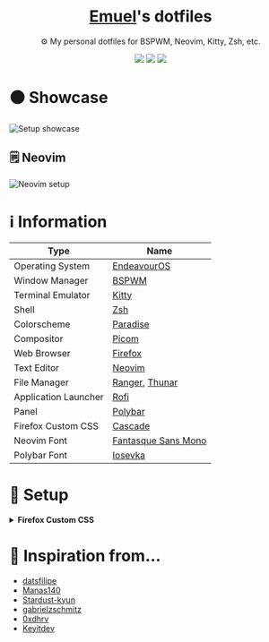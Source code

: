 <div align=center>
  <h1><a href="https://github.com/emuel-vassallo" />Emuel</a>'s dotfiles</h1>
  <p>⚙️ My personal dotfiles for BSPWM, Neovim, Kitty, Zsh, etc.</p>
  <p>
    <a href="https://github.com/emuel-vassallo/dotfiles/stargazers"><img src="https://img.shields.io/github/stars/emuel-vassallo/dotfiles?colorA=151515&colorB=8C977D&style=for-the-badge"></a>
    <a href="https://github.com/emuel-vassallo/dotfiles/issues"><img src="https://img.shields.io/github/issues/emuel-vassallo/dotfiles?colorA=151515&colorB=B66467&style=for-the-badge"></a>
    <a href="https://github.com/emuel-vassallo/dotfiles/network/members"><img src="https://img.shields.io/github/forks/emuel-vassallo/dotfiles?colorA=151515&colorB=8DA3B9&style=for-the-badge"></a>
  </p>
</div>

# ⚫ Showcase

![Setup showcase](https://raw.githubusercontent.com/emuel-vassallo/dotfiles/main/images/screenshots/neofetch-nvim-dashboard.png)

## 🗒️ Neovim

![Neovim setup](https://raw.githubusercontent.com/emuel-vassallo/dotfiles/main/.config/nvim/screenshots/overall-preview.png)

# ℹ️ Information

| Type                 | Name                                                                                                        |
| -------------------- | ----------------------------------------------------------------------------------------------------------- |
| Operating System     | [EndeavourOS](https://endeavouros.com/)                                                                     |
| Window Manager       | [BSPWM](https://github.com/baskerville/bspwm)                                                               |
| Terminal Emulator    | [Kitty](https://sw.kovidgoyal.net/kitty/)                                                                   |
| Shell                | [Zsh](https://www.zsh.org/)                                                                                 |
| Colorscheme          | [Paradise](https://github.com/Manas140/paradise)                                                            |
| Compositor           | [Picom](https://github.com/yshui/picom)                                                                     |
| Web Browser          | [Firefox](https://www.mozilla.org/en-US/firefox)                                                            |
| Text Editor          | [Neovim](https://neovim.io/)                                                                                |
| File Manager         | [Ranger](https://github.com/ranger/ranger), [Thunar](https://github.com/xfce-mirror/thunar)                 |
| Application Launcher | [Rofi](https://github.com/davatorium/rofi)                                                                  |
| Panel                | [Polybar](https://github.com/polybar/polybar)                                                               |
| Firefox Custom CSS   | [Cascade](https://github.com/andreasgrafen/cascade)                                                         |
| Neovim Font          | [Fantasque Sans Mono](https://github.com/ryanoasis/nerd-fonts/releases/download/v2.1.0/FantasqueSansMono.zip) |
| Polybar Font         | [Iosevka](https://github.com/ryanoasis/nerd-fonts/releases/download/v2.1.0/Iosevka.zip)                     |

# 🚀 Setup

<details>
<summary><strong>Firefox Custom CSS</strong></summary>

Reference: <a href="https://github.com/andreasgrafen/cascade/blob/main/README.md?plain=1">Cascade's README</a>

1. Type `about:config` into your URL bar. Click on the **I accept the risk** button if you're shown a warning.
2. Seach for **`toolkit.legacyUserProfileCustomizations.stylesheets`**, **`layers.acceleration.force-enabled`**, **`gfx.webrender.all`** and **`svg.context-properties.content.enabled`** and set them to **`true`**.
3. Go to your profile folder:
   - Linux: `$HOME/.mozilla/firefox/######.default-release/`
   - MacOS: `Users/[USERNAME]/Library/Application Support/Firefox/Profiles/######.default-release`
   - Windows: `C:\Users\[USERNAME]\AppData\Roaming\Mozilla\Firefox\Profiles\######.default-release`
4. If it doesn't exist already create a folder called `chrome`.
5. Copy your desired `userChrome.css` into that folder.
6. _optional_ Customise everything to your liking.

</details>

# 🤎 Inspiration from...

- [datsfilipe](https://github.com/datsfilipe/dots)
- [Manas140](https://github.com/Manas140/dotfiles)
- [Stardust-kyun](https://github.com/Stardust-kyun/dotfiles)
- [gabrielzschmitz](https://github.com/gabrielzschmitz/dotfiles)
- [0xdhrv](https://github.com/0xdhrv/dotfiles)
- [Keyitdev](https://github.com/Keyitdev/dotfiles)
